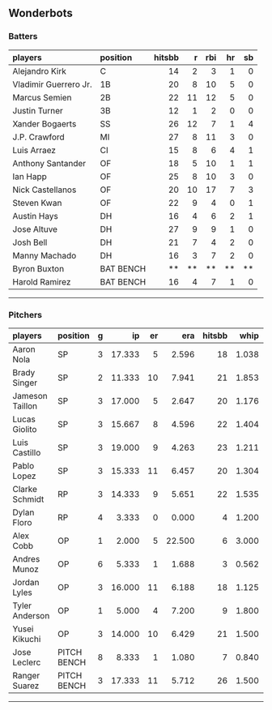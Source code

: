 ## Wonderbots

### Batters

 
|players               |position  | hitsbb|  r| rbi| hr| sb| 
|:---------------------|:---------|------:|--:|---:|--:|--:| 
|Alejandro Kirk        |C         |     14|  2|   3|  1|  0| 
|Vladimir Guerrero Jr. |1B        |     20|  8|  10|  5|  0| 
|Marcus Semien         |2B        |     22| 11|  12|  5|  0| 
|Justin Turner         |3B        |     12|  1|   2|  0|  0| 
|Xander Bogaerts       |SS        |     26| 12|   7|  1|  4| 
|J.P. Crawford         |MI        |     27|  8|  11|  3|  0| 
|Luis Arraez           |CI        |     15|  8|   6|  4|  1| 
|Anthony Santander     |OF        |     18|  5|  10|  1|  1| 
|Ian Happ              |OF        |     25|  8|  10|  3|  0| 
|Nick Castellanos      |OF        |     20| 10|  17|  7|  3| 
|Steven Kwan           |OF        |     22|  9|   4|  0|  1| 
|Austin Hays           |DH        |     16|  4|   6|  2|  1| 
|Jose Altuve           |DH        |     27|  9|   9|  1|  0| 
|Josh Bell             |DH        |     21|  7|   4|  2|  0| 
|Manny Machado         |DH        |     16|  3|   7|  2|  0| 
|Byron Buxton          |BAT BENCH |     **| **|  **| **| **| 
|Harold Ramirez        |BAT BENCH |     16|  4|   7|  1|  0| 


* * *

### Pitchers

 
|players         |position    |  g|     ip| er|    era| hitsbb|  whip| so|  w| sv| 
|:---------------|:-----------|--:|------:|--:|------:|------:|-----:|--:|--:|--:| 
|Aaron Nola      |SP          |  3| 17.333|  5|  2.596|     18| 1.038| 17|  0|  0| 
|Brady Singer    |SP          |  2| 11.333| 10|  7.941|     21| 1.853|  6|  0|  0| 
|Jameson Taillon |SP          |  3| 17.000|  5|  2.647|     20| 1.176| 15|  1|  0| 
|Lucas Giolito   |SP          |  3| 15.667|  8|  4.596|     22| 1.404| 23|  1|  0| 
|Luis Castillo   |SP          |  3| 19.000|  9|  4.263|     23| 1.211| 24|  2|  0| 
|Pablo Lopez     |SP          |  3| 15.333| 11|  6.457|     20| 1.304| 21|  1|  0| 
|Clarke Schmidt  |RP          |  3| 14.333|  9|  5.651|     22| 1.535|  7|  0|  0| 
|Dylan Floro     |RP          |  4|  3.333|  0|  0.000|      4| 1.200|  2|  0|  0| 
|Alex Cobb       |OP          |  1|  2.000|  5| 22.500|      6| 3.000|  1|  0|  0| 
|Andres Munoz    |OP          |  6|  5.333|  1|  1.688|      3| 0.562|  5|  1|  1| 
|Jordan Lyles    |OP          |  3| 16.000| 11|  6.188|     18| 1.125| 12|  1|  0| 
|Tyler Anderson  |OP          |  1|  5.000|  4|  7.200|      9| 1.800|  7|  0|  0| 
|Yusei Kikuchi   |OP          |  3| 14.000| 10|  6.429|     21| 1.500| 17|  1|  0| 
|Jose Leclerc    |PITCH BENCH |  8|  8.333|  1|  1.080|      7| 0.840| 12|  0|  2| 
|Ranger Suarez   |PITCH BENCH |  3| 17.333| 11|  5.712|     26| 1.500| 15|  2|  0| 


* * *


